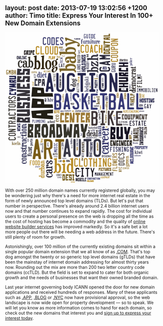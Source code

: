 layout: post
date: 2013-07-19 13:02:56 +1200
author: Timo
title: Express Your Interest In 100+ New Domain Extensions
----

![new-domain-extensions-2013.png](/media/2013-07-19-new-domain-extensions-2013.png)

With over 250 million domain names currently registered globally, you may be wondering just why there's a need for more internet real estate in the form of newly announced top level domains (TLDs). But let's put that number in perspective. There's already around 2.4 billion internet users now and that number continues to expand rapidly. The cost for individual users to create a personal presence on the web is dropping all the time as the cost of hosting has become a commodity and the quality of [online website builder services](https://iwantmyname.com/services/website-builder) has improved markedly. So it's a safe bet a lot more people out there will be needing a web address in the future. There's still plenty of room for growth.

Astonishingly, over 100 million of the currently existing domains sit within a single popular domain extension that we all know of as [.COM](https://iwantmyname.com/domains/com-domain-name-registration-for-commercial). That's top dog amongst the twenty or so generic top level domains (gTLDs) that have been the mainstay of internet domain addressing for almost thirty years now. Rounding out the mix are more than 200 two letter country code domains (ccTLD). But the field is set to expand to cater for both organic growth and the needs of businesses that want their owned branded domain.

Last year internet governing body ICANN opened the door for new domain applications and received hundreds of responses. Many of these applicants such as [.APP](https://iwantmyname.com/domains/dot-app), [.BLOG](https://iwantmyname.com/domains/dot-blog) or [.NYC](https://iwantmyname.com/domains/dot-nyc) now have provisional approval, so the web landscape is now wide open for property development &mdash; so to speak. We will let you know as more information comes to hand for each domain, so check out the new domains that interest you and [sign up to express your interest today](https://iwantmyname.com/domains/new-gtld-domain-extensions).
